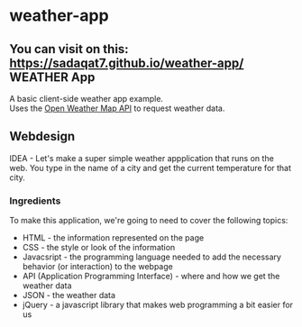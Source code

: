 # weather-app
You can visit on this: https://sadaqat7.github.io/weather-app/
WEATHER App
-------------

A basic client-side weather app example.  
Uses the [Open Weather Map API](http://openweathermap.org/api) to request weather data.

## Webdesign

IDEA - Let's make a super simple weather appplication that runs on the web. You type in the name of a city and get the current temperature for that city. 

### Ingredients
To make this application, we're going to need to cover the following topics:
  * HTML - the information represented on the page
  * CSS - the style or look of the information
  * Javacsript - the programming language needed to add the necessary behavior (or interaction) to the webpage
  * API (Application Programming Interface) - where and how we get the weather data
  * JSON - the weather data
  * jQuery - a javascript library that makes web programming a bit easier for us
